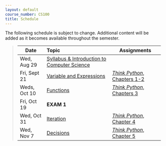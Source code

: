 ```yaml
---
layout: default
course_number: CS100
title: Schedule
---
```


The following schedule is subject to change.
Additional content will be added as it becomes available throughout the semester.


>| **Date**       | **Topic**                        |  **Assignments**                                     |
>| ---------------|:---------------------------------|------------------------------------------------------|
>| Wed, Aug 29    |  [Syllabus & Introduction to Computer Science](lectures/lecture0_intro.pdf)   |                    |
>| Fri, Sept 21   |  [Variable and Expressions](lectures/lecture1_variables_expressions.pdf)      | [*Think Python*, Chapters 1-2](https://greenteapress.com/wp/think-python-2e/)    |
>| Weds, Oct 10   |  [Functions](lectures/lecture3_functions.pdf)                                 | [*Think Python*, Chapters 3](https://greenteapress.com/wp/think-python-2e/)      |>| Weds, Oct 17   |  **Exam 1 Review**                 |                                          |
>| Fri, Oct 19    |  **EXAM 1**                        |                                          |
>| Wed, Oct 31    |  [Iteration](lectures/lecture2_iteration.pdf)                                 | [*Think Python*, Chapter 4](https://greenteapress.com/wp/think-python-2e/)       |
>| Wed, Nov 7    |  [Decisions](lectures/lecture4_decisions.pdf)                                  | [*Think Python*, Chapter 5](https://greenteapress.com/wp/think-python-2e/)       |

<!--
-->
